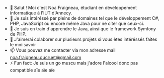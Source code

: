 - 👋 Salut ! Moi c'est Noa Fraigneau, étudiant en développement informatique à l'IUT d'Annecy.
- 👀 Je suis intéréssé par pleins de domaines tel que le développement C#, PHP, JavaScript ou encore même Java pour ne citer que ceux-ci.
- 🌱 Je suis en train d'apprendre le Java, ainsi que le framework Symfony de PHP.
- 💞️ J'aimerai colaborer sur plusieurs projets si vous êtes intéréssés faites le moi savoir
- 📫 Vous pouvez me contacter via mon adresse mail noa.fraigneau.ducruet@gmail.com
- ⚡ Fun fact: Je suis un go muscu mais j'adore l'alcool donc pas compatible aïe aïe aïe 
